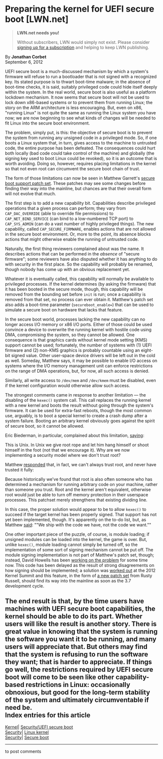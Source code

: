 # Preparing the kernel for UEFI secure boot [LWN.net]

> **LWN.net needs you!**
> 
> Without subscribers, LWN would simply not exist. Please consider [signing up for a subscription](/Promo/nst-nag2/subscribe) and helping to keep LWN publishing. 

By **Jonathan Corbet**  
September 6, 2012 

UEFI secure boot is a much-discussed mechanism by which a system's firmware will refuse to run a bootloader that is not signed with a recognized key. Its stated purpose is to thwart boot-time malware; in the absence of boot-time checks, it is said, suitably privileged code could hide itself deeply within the system. In the real world, secure boot is also useful as a platform lockdown mechanism. It now seems that secure boot will not be used to lock down x86-based systems or to prevent them from running Linux; the story on the ARM architecture is less encouraging. But, even on x86, "running Linux" is not quite the same as running the Linux system you have now; we are now beginning to see what kinds of changes will be needed to fit Linux into the secure boot environment. 

The problem, simply put, is this: the objective of secure boot is to prevent the system from running any unsigned code in a privileged mode. So, if one boots a Linux system that, in turn, gives access to the machine to untrusted code, the entire purpose has been defeated. The consequences could hurt both locally (bad code could take control of the machine) and globally (the signing key used to boot Linux could be revoked), so it is an outcome that is worth avoiding. Doing so, however, requires placing limitations in the kernel so that not even root can circumvent the secure boot chain of trust. 

The form of those limitations can now be seen in Matthew Garrett's [secure boot support patch set](/Articles/514806/). These patches may see some changes before finding their way into the mainline, but chances are that their overall form will not evolve that much. 

The first step is to add a new capability bit. Capabilities describe privileged operations that a given process can perform; they vary from `CAP_DAC_OVERRIDE` (able to override file permissions) to `CAP_NET_BIND_SERVICE` (can bind to a low-numbered TCP port) to `CAP_SYS_ADMIN` (can do a vast number of highly privileged things). The new capability, called `CAP_SECURE_FIRMWARE`, enables actions that are not allowed in the secure boot environment. Or, more to the point, its absence blocks actions that might otherwise enable the running of untrusted code. 

Naturally, the first thing reviewers complained about was the name. It describes actions that can be performed in the _absence_ of "secure firmware"; some reviewers have also disputed whether it has anything to do with security in the first place. So the capability will probably be renamed, though nobody has come up with an obvious replacement yet. 

Whatever it is eventually called, this capability will normally be available to privileged processes. If the kernel determines (by asking the firmware) that it has been booted in the secure mode, though, this capability will be removed from the bounding set before `init` is run; once a capability is removed from that set, no process can ever obtain it. Matthew's patch set also adds a boot-time parameter (`secureboot_enable=`) that can be used to simulate a secure boot on hardware that lacks that feature. 

In the secure boot world, processes lacking the new capability can no longer access I/O memory or x86 I/O ports. Either of those could be used convince a device to overwrite the running kernel with hostile code using DMA, compromising the system, so they cannot be allowed. One consequence is that graphics cards without kernel mode setting (KMS) support cannot be used; fortunately, the number of systems with (1) UEFI firmware and (2) non-KMS graphics is probably countable using an eight-bit signed value. Other user-space device drivers will be left out in the cold as well. Someday, Matthew says, it may be possible to enable I/O access on systems where the I/O memory management unit can enforce restrictions on the range of DMA operations, but, for now, all such access is denied. 

Similarly, all write access to `/dev/mem` and `/dev/kmem` must be disabled, even if the kernel configuration would otherwise allow such access. 

The strongest comments came in response to another limitation — the disabling of the `kexec()` system call. This call replaces the running kernel with a new kernel and boots the result without going through the system's firmware. It can be used for extra-fast reboots, though the most common use, arguably, is to boot a special kernel to create a crash dump after a system failure. Booting an arbitrary kernel obviously goes against the spirit of secure boot, so it cannot be allowed. 

Eric Biederman, in particular, complained about this limitation, [saying](/Articles/514996/): 

This is Unix. In Unix we give root rope and let him hang himself or shoot himself in the foot (not that we encourage it). Why are we now implementing a security model where we don't trust root? 

Matthew [responded](/Articles/515121/) that, in fact, we can't always trust root, and never have trusted it fully: 

Because historically we've found that root is also often someone who has determined a mechanism for running arbitrary code on your machine, rather than someone you trust. Root and the kernel aren't equivalent, otherwise root would just be able to turn off memory protection in their userspace processes. This patchset merely strengthens that existing dividing line. 

In this case, the proper solution would appear to be to allow `kexec()` to succeed if the target kernel has been properly signed. That support has not yet been implemented, though. It's apparently on the to-do list, but, as Matthew [said](/Articles/514997/): ""We ship with the code we have, not the code we want."" 

One other important piece of the puzzle, of course, is module loading; if unsigned modules can be loaded into the kernel, the game is over. But, unlike `kexec()`, module loading cannot simply be turned off, so the implementation of some sort of signing mechanism cannot be put off. The module signing implementation is not part of Matthew's patch set, though; instead, David Howells has been [working on the problem](/Articles/470906/) for some time now. This code has been delayed as the result of strong disagreements on how signing should be implemented; a solution was [worked out](/Articles/515007/) at the 2012 Kernel Summit and this feature, in the form of [a new patch set](/Articles/514763/) from Rusty Russell, should find its way into the mainline as soon as the 3.7 development cycle. 

The end result is that, by the time users have machines with UEFI secure boot capabilities, the kernel should be able to do its part. Whether users will like the result is another story. There is great value in knowing that the system is running the software you want it to be running, and many users will appreciate that. But others may find that the system is refusing to run the software they want; that is harder to appreciate. If things go well, the restrictions required by UEFI secure boot will come to be seen like other capability-based restrictions in Linux: occasionally obnoxious, but good for the long-term stability of the system and ultimately circumventable if need be.  
Index entries for this article  
---  
[Kernel](/Kernel/Index)| [Security/UEFI secure boot](/Kernel/Index#Security-UEFI_secure_boot)  
[Security](/Security/Index/)| [Linux kernel](/Security/Index/#Linux_kernel)  
[Security](/Security/Index/)| [Secure boot](/Security/Index/#Secure_boot)  
  


* * *

to post comments 
